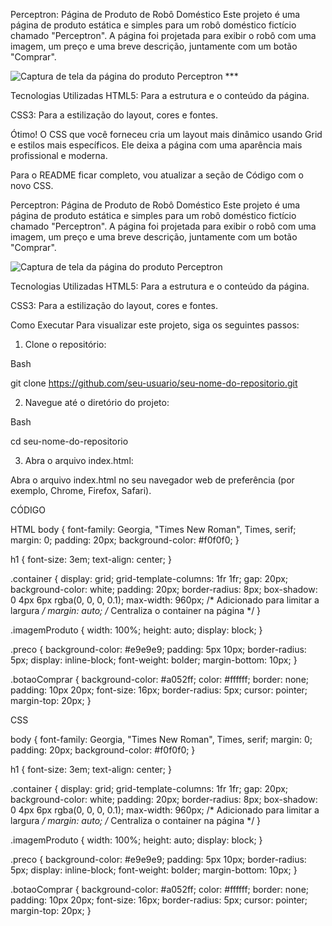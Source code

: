 Perceptron: Página de Produto de Robô Doméstico
Este projeto é uma página de produto estática e simples para um robô doméstico fictício chamado "Perceptron". A página foi projetada para exibir o robô com uma imagem, um preço e uma breve descrição, juntamente com um botão "Comprar".

<img src="./Imagens/robot.png" alt="Captura de tela da página do produto Perceptron">
***

Tecnologias Utilizadas
HTML5: Para a estrutura e o conteúdo da página.

CSS3: Para a estilização do layout, cores e fontes.

Ótimo! O CSS que você forneceu cria um layout mais dinâmico usando Grid e estilos mais específicos. Ele deixa a página com uma aparência mais profissional e moderna.

Para o README ficar completo, vou atualizar a seção de Código com o novo CSS.

Perceptron: Página de Produto de Robô Doméstico
Este projeto é uma página de produto estática e simples para um robô doméstico fictício chamado "Perceptron". A página foi projetada para exibir o robô com uma imagem, um preço e uma breve descrição, juntamente com um botão "Comprar".

<img src="./Imagens/robot.png" alt="Captura de tela da página do produto Perceptron">

Tecnologias Utilizadas
HTML5: Para a estrutura e o conteúdo da página.

CSS3: Para a estilização do layout, cores e fontes.

Como Executar
Para visualizar este projeto, siga os seguintes passos:

1. Clone o repositório:

Bash

git clone https://github.com/seu-usuario/seu-nome-do-repositorio.git

2. Navegue até o diretório do projeto:

Bash

cd seu-nome-do-repositorio

3. Abra o arquivo index.html:

Abra o arquivo index.html no seu navegador web de preferência (por exemplo, Chrome, Firefox, Safari).

CÓDIGO


HTML
body {
    font-family: Georgia, "Times New Roman", Times, serif;
    margin: 0;
    padding: 20px;
    background-color: #f0f0f0;
}

h1 {
    font-size: 3em;
    text-align: center;
}

.container {
    display: grid;
    grid-template-columns: 1fr 1fr;
    gap: 20px;
    background-color: white;
    padding: 20px;
    border-radius: 8px;
    box-shadow: 0 4px 6px rgba(0, 0, 0, 0.1);
    max-width: 960px; /* Adicionado para limitar a largura */
    margin: auto; /* Centraliza o container na página */
}

.imagemProduto {
    width: 100%;
    height: auto;
    display: block;
}

.preco {
    background-color: #e9e9e9;
    padding: 5px 10px;
    border-radius: 5px;
    display: inline-block;
    font-weight: bolder;
    margin-bottom: 10px;
}

.botaoComprar {
    background-color: #a052ff;
    color: #ffffff;
    border: none;
    padding: 10px 20px;
    font-size: 16px;
    border-radius: 5px;
    cursor: pointer;
    margin-top: 20px;
}

CSS

body {
    font-family: Georgia, "Times New Roman", Times, serif;
    margin: 0;
    padding: 20px;
    background-color: #f0f0f0;
}

h1 {
    font-size: 3em;
    text-align: center;
}

.container {
    display: grid;
    grid-template-columns: 1fr 1fr;
    gap: 20px;
    background-color: white;
    padding: 20px;
    border-radius: 8px;
    box-shadow: 0 4px 6px rgba(0, 0, 0, 0.1);
    max-width: 960px; /* Adicionado para limitar a largura */
    margin: auto; /* Centraliza o container na página */
}

.imagemProduto {
    width: 100%;
    height: auto;
    display: block;
}

.preco {
    background-color: #e9e9e9;
    padding: 5px 10px;
    border-radius: 5px;
    display: inline-block;
    font-weight: bolder;
    margin-bottom: 10px;
}

.botaoComprar {
    background-color: #a052ff;
    color: #ffffff;
    border: none;
    padding: 10px 20px;
    font-size: 16px;
    border-radius: 5px;
    cursor: pointer;
    margin-top: 20px;
}


